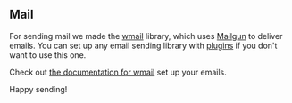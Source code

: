 ## Mail

For sending mail we made the [wmail](https://github.com/eldoy/wmail) library, which uses [Mailgun](https://mailgun.com) to deliver emails. You can set up any email sending library with [plugins](/doc/plugins.html) if you don't want to use this one.

Check out [the documentation for wmail](https://github.com/eldoy/wmail) set up your emails.

Happy sending!